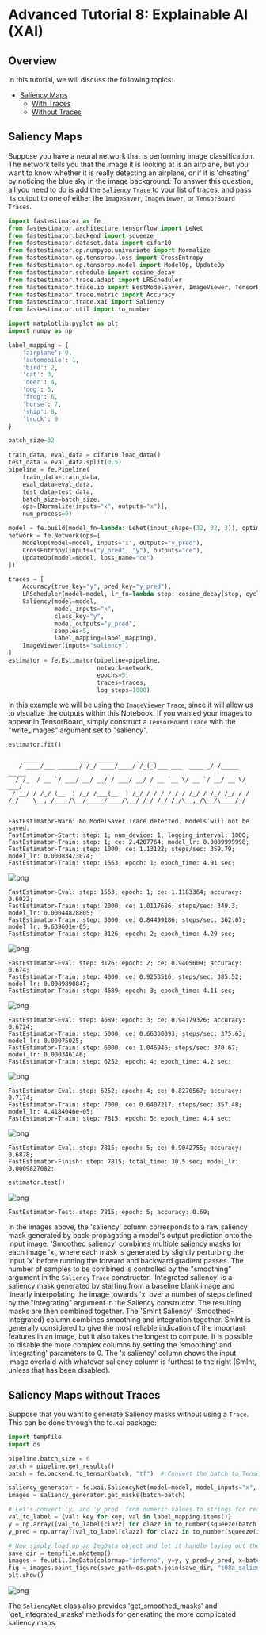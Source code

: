 # Advanced Tutorial 8: Explainable AI (XAI)

## Overview
In this tutorial, we will discuss the following topics:
* [Saliency Maps](./tutorials/master/advanced/t08_xai#ta08saliency)
    * [With Traces](./tutorials/master/advanced/t08_xai#ta08with)
    * [Without Traces](./tutorials/master/advanced/t08_xai#ta08without)

<a id='ta08saliency'></a>

## Saliency Maps

Suppose you have a neural network that is performing image classification. The network tells you that the image it is looking at is an airplane, but you want to know whether it is really detecting an airplane, or if it is 'cheating' by noticing the blue sky in the image background. To answer this question, all you need to do is add the `Saliency` `Trace` to your list of traces, and pass its output to one of either the `ImageSaver`, `ImageViewer`, or `TensorBoard` `Traces`.

<a id='ta08with'></a>


```python
import fastestimator as fe
from fastestimator.architecture.tensorflow import LeNet
from fastestimator.backend import squeeze
from fastestimator.dataset.data import cifar10
from fastestimator.op.numpyop.univariate import Normalize
from fastestimator.op.tensorop.loss import CrossEntropy
from fastestimator.op.tensorop.model import ModelOp, UpdateOp
from fastestimator.schedule import cosine_decay
from fastestimator.trace.adapt import LRScheduler
from fastestimator.trace.io import BestModelSaver, ImageViewer, TensorBoard
from fastestimator.trace.metric import Accuracy
from fastestimator.trace.xai import Saliency
from fastestimator.util import to_number

import matplotlib.pyplot as plt
import numpy as np

label_mapping = {
    'airplane': 0,
    'automobile': 1,
    'bird': 2,
    'cat': 3,
    'deer': 4,
    'dog': 5,
    'frog': 6,
    'horse': 7,
    'ship': 8,
    'truck': 9
}

batch_size=32

train_data, eval_data = cifar10.load_data()
test_data = eval_data.split(0.5)
pipeline = fe.Pipeline(
    train_data=train_data,
    eval_data=eval_data,
    test_data=test_data,
    batch_size=batch_size,
    ops=[Normalize(inputs="x", outputs="x")],
    num_process=0)

model = fe.build(model_fn=lambda: LeNet(input_shape=(32, 32, 3)), optimizer_fn="adam")
network = fe.Network(ops=[
    ModelOp(model=model, inputs="x", outputs="y_pred"),
    CrossEntropy(inputs=("y_pred", "y"), outputs="ce"),
    UpdateOp(model=model, loss_name="ce")
])

traces = [
    Accuracy(true_key="y", pred_key="y_pred"),
    LRScheduler(model=model, lr_fn=lambda step: cosine_decay(step, cycle_length=3750, init_lr=1e-3)),
    Saliency(model=model,
             model_inputs="x",
             class_key="y",
             model_outputs="y_pred",
             samples=5,
             label_mapping=label_mapping),
    ImageViewer(inputs="saliency")
]
estimator = fe.Estimator(pipeline=pipeline,
                         network=network,
                         epochs=5,
                         traces=traces,
                         log_steps=1000)
```

In this example we will be using the `ImageViewer` `Trace`, since it will allow us to visualize the outputs within this Notebook. If you wanted your images to appear in TensorBoard, simply construct a `TensorBoard` `Trace` with the "write_images" argument set to "saliency". 


```python
estimator.fit()
```

        ______           __  ______     __  _                 __            
       / ____/___ ______/ /_/ ____/____/ /_(_)___ ___  ____ _/ /_____  _____
      / /_  / __ `/ ___/ __/ __/ / ___/ __/ / __ `__ \/ __ `/ __/ __ \/ ___/
     / __/ / /_/ (__  ) /_/ /___(__  ) /_/ / / / / / / /_/ / /_/ /_/ / /    
    /_/    \__,_/____/\__/_____/____/\__/_/_/ /_/ /_/\__,_/\__/\____/_/     
                                                                            
    
    FastEstimator-Warn: No ModelSaver Trace detected. Models will not be saved.
    FastEstimator-Start: step: 1; num_device: 1; logging_interval: 1000; 
    FastEstimator-Train: step: 1; ce: 2.4207764; model_lr: 0.0009999998; 
    FastEstimator-Train: step: 1000; ce: 1.13122; steps/sec: 359.79; model_lr: 0.00083473074; 
    FastEstimator-Train: step: 1563; epoch: 1; epoch_time: 4.91 sec; 



    
![png](assets/branches/master/tutorial/advanced/t08_xai_files/t08_xai_6_1.png)
    


    FastEstimator-Eval: step: 1563; epoch: 1; ce: 1.1183364; accuracy: 0.6022; 
    FastEstimator-Train: step: 2000; ce: 1.0117686; steps/sec: 349.3; model_lr: 0.00044828805; 
    FastEstimator-Train: step: 3000; ce: 0.84499186; steps/sec: 362.07; model_lr: 9.639601e-05; 
    FastEstimator-Train: step: 3126; epoch: 2; epoch_time: 4.29 sec; 



    
![png](assets/branches/master/tutorial/advanced/t08_xai_files/t08_xai_6_3.png)
    


    FastEstimator-Eval: step: 3126; epoch: 2; ce: 0.9405009; accuracy: 0.674; 
    FastEstimator-Train: step: 4000; ce: 0.9253516; steps/sec: 385.52; model_lr: 0.0009890847; 
    FastEstimator-Train: step: 4689; epoch: 3; epoch_time: 4.11 sec; 



    
![png](assets/branches/master/tutorial/advanced/t08_xai_files/t08_xai_6_5.png)
    


    FastEstimator-Eval: step: 4689; epoch: 3; ce: 0.94179326; accuracy: 0.6724; 
    FastEstimator-Train: step: 5000; ce: 0.66330093; steps/sec: 375.63; model_lr: 0.00075025; 
    FastEstimator-Train: step: 6000; ce: 1.046946; steps/sec: 370.67; model_lr: 0.000346146; 
    FastEstimator-Train: step: 6252; epoch: 4; epoch_time: 4.2 sec; 



    
![png](assets/branches/master/tutorial/advanced/t08_xai_files/t08_xai_6_7.png)
    


    FastEstimator-Eval: step: 6252; epoch: 4; ce: 0.8270567; accuracy: 0.7174; 
    FastEstimator-Train: step: 7000; ce: 0.6407217; steps/sec: 357.48; model_lr: 4.4184046e-05; 
    FastEstimator-Train: step: 7815; epoch: 5; epoch_time: 4.4 sec; 



    
![png](assets/branches/master/tutorial/advanced/t08_xai_files/t08_xai_6_9.png)
    


    FastEstimator-Eval: step: 7815; epoch: 5; ce: 0.9042755; accuracy: 0.6878; 
    FastEstimator-Finish: step: 7815; total_time: 30.5 sec; model_lr: 0.0009827082; 



```python
estimator.test()
```


    
![png](assets/branches/master/tutorial/advanced/t08_xai_files/t08_xai_7_0.png)
    


    FastEstimator-Test: step: 7815; epoch: 5; accuracy: 0.69; 


In the images above, the 'saliency' column corresponds to a raw saliency mask generated by back-propagating a model's output prediction onto the input image. 'Smoothed saliency' combines multiple saliency masks for each image 'x', where each mask is generated by slightly perturbing the input 'x' before running the forward and backward gradient passes. The number of samples to be combined is controlled by the "smoothing" argument in the `Saliency` `Trace` constructor. 'Integrated saliency' is a saliency mask generated by starting from a baseline blank image and linearly interpolating the image towards 'x' over a number of steps defined by the "integrating" argument in the Saliency constructor. The resulting masks are then combined together. The 'SmInt Saliency' (Smoothed-Integrated) column combines smoothing and integration together. SmInt is generally considered to give the most reliable indication of the important features in an image, but it also takes the longest to compute. It is possible to disable the more complex columns by setting the 'smoothing' and 'integrating' parameters to 0. The 'x saliency' column shows the input image overlaid with whatever saliency column is furthest to the right (SmInt, unless that has been disabled).

<a id='ta08without'></a>

## Saliency Maps without Traces

Suppose that you want to generate Saliency masks without using a `Trace`. This can be done through the fe.xai package:


```python
import tempfile
import os

pipeline.batch_size = 6
batch = pipeline.get_results()
batch = fe.backend.to_tensor(batch, "tf")  # Convert the batch to TensorFlow

saliency_generator = fe.xai.SaliencyNet(model=model, model_inputs="x", model_outputs="y_pred")
images = saliency_generator.get_masks(batch=batch)

# Let's convert 'y' and 'y_pred' from numeric values to strings for readability:
val_to_label = {val: key for key, val in label_mapping.items()}
y = np.array([val_to_label[clazz] for clazz in to_number(squeeze(batch["y"]))])
y_pred = np.array([val_to_label[clazz] for clazz in to_number(squeeze(images["y_pred"]))])

# Now simply load up an ImgData object and let it handle laying out the final result for you
save_dir = tempfile.mkdtemp()
images = fe.util.ImgData(colormap="inferno", y=y, y_pred=y_pred, x=batch["x"], saliency=images["saliency"])
fig = images.paint_figure(save_path=os.path.join(save_dir, "t08a_saliency.png")) # save_path is optional, but a useful feature to know about
plt.show()
```


    
![png](assets/branches/master/tutorial/advanced/t08_xai_files/t08_xai_11_0.png)
    


The `SaliencyNet` class also provides 'get_smoothed_masks' and 'get_integrated_masks' methods for generating the more complicated saliency maps. 
